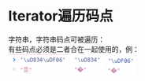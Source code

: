 # Iterator遍历码点
字符串，字符串码点可被遍历：  
有些码点必须是二者合在一起使用的，例：  
![image](./assets/i-1.png)
![image](./assets/i-2.png)
![image](./assets/i-3.png)